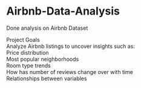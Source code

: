 # Airbnb-Data-Analysis
Done analysis on Airbnb Dataset  

   Project Goals  
Analyze Airbnb listings to uncover insights such as:  
Price distribution  
Most popular neighborhoods  
Room type trends  
How has number of reviews change over with time  
Relationships between variables  
